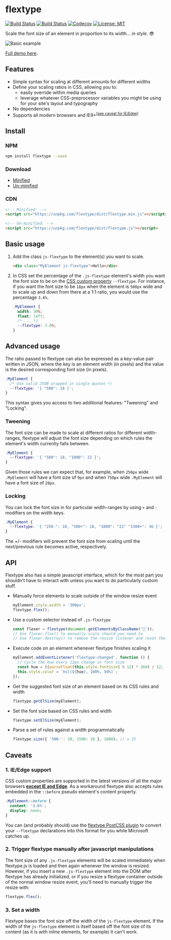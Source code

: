 # flextype

[![Build Status](https://img.shields.io/travis/autopaideia/flextype.svg)](https://travis-ci.org/autopaideia/flextype) [![Build Status](https://saucelabs.com/buildstatus/autopaideia)](https://saucelabs.com/beta/builds/037d84ac42b4480ebdb2791f8b7927f3) [![Codecov](https://img.shields.io/codecov/c/github/autopaideia/flextype.svg)](https://codecov.io/github/autopaideia/flextype?branch=master) [![License: MIT](https://img.shields.io/badge/License-MIT-blue.svg)](https://opensource.org/licenses/MIT)

Scale the font size of an element in proportion to its width... *in style*. 😎

![Basic example](http://imgur.com/zoG8oUO.gif)

[Full demo here](https://autopaideia.github.io/flextype/).

## Features

* Simple syntax for scaling at different amounts for different widths
* Define your scaling ratios in CSS, allowing you to:
  * easily override within media queries
  * leverage whatever CSS-preprocessor variables you might be using for your site's layout and typography
* No dependencies
* Supports all modern browsers and IE9+<sup>[[see caveat for IE/Edge]](#css-custom-props-caveat)</sup>

## Install

### NPM

```bash
npm install flextype --save
```

### Download

* [Minified](https://unpkg.com/flextype/dist/flextype.min.js)
* [Un-minified](https://unpkg.com/flextype/dist/flextype.js)

### CDN

```html
<!-- Minified: -->
<script src="https://unpkg.com/flextype/dist/flextype.min.js"></script>

<!-- Un-minified: -->
<script src="https://unpkg.com/flextype/dist/flextype.js"></script>
```

## Basic usage

1. Add the class `js-flextype` to the element(s) you want to scale.

    ```html
    <div class="MyElement js-flextype">Hello</div>
    ```

2. In CSS set the percentage of the `.js-flextype` element's width you want the font size to be on the [CSS custom property](https://developer.mozilla.org/en-US/docs/Web/CSS/--*) `--flextype`. For instance, if you want the font size to be `18px` when the element is `500px` wide and to scale up and down from there at a 1:1 ratio, you would use the percentage `3.6%`.

    ```css
    .MyElement {
      width: 30%;
      float: left;
      /* ... */
      --flextype: 3.6%;
    }
    ```

## Advanced usage

The ratio passed to flextype can also be expressed as a key-value pair written in JSON, where the key is an element width (in pixels) and the value is the desired corresponding font size (in pixels).

```css
.MyElement {
  /* Use valid JSON wrapped in single quotes */
  --flextype: '{ "500": 18 }';
}
```

This syntax gives you access to two additional features: "Tweening" and "Locking".

### Tweening

The font size can be made to scale at different ratios for different width-ranges, flextype will adjust the font size depending on which rules the element's width currently falls between.

```css
.MyElement {
  --flextype: '{ "500": 18, "1000": 22 }';
}
```

Given those rules we can expect that, for example, when `250px` wide `.MyElement` will have a font size of `9px` and when `750px` wide `.MyElement` will have a font size of `20px`.

### Locking

You can lock the font size in for particular width-ranges by using `+` and `-` modifiers on the width keys.

```css
.MyElement {
  --flextype: '{ "250-": 10, "500+": 18, "1000": "22" "1500+": 36 }';
}

```

The +/- modifiers will prevent the font size from scaling until the next/previous rule becomes active, respectively.

## API

Flextype also has a simple javascript interface, which for the most part you shouldn't have to interact with unless you want to do particularly custom stuff.

* Manually force elements to scale outside of the window resize event

    ```javascript
    myElement.style.width = '300px';
    flextype.flex();
    ```
* Use a custom selector instead of `.js-flextype`

    ```javascript
    const flexer = flextype(document.getElementsByClassName('💪'));
    // Use flexer.flex() to manually scale should you need to
    // Use flexer.destroy() to remove the resize listener and reset the font
    ```

* Execute code on an element whenever flextype finishes scaling it

    ```javascript
    myElement.addEventListener('flextype:changed', function () {
      // Cycle the hue every 12px change in font size
      const hue = ((parseFloat(this.style.fontSize) % 12) * 360) / 12;
      this.style.color = `hsl(${hue}, 100%, 50%)`;
    });
    ```

* Get the suggested font size of an element based on its CSS rules and width

    ```javascript
    flextype.getElSize(myElement);
    ```

* Set the font size based on CSS rules and width

    ```javascript
    flextype.setElSize(myElement);
    ```

* Parse a set of rules against a width programmatically

    ```javascript
    flextype.size({ '500-': 10, 1500: 20 }, 1000); // = 15
    ```


## Caveats

<a name="css-custom-props-caveat"></a>

### 1. IE/Edge support

CSS custom properties are supported in the latest versions of all the major browsers **[except IE and Edge](http://caniuse.com/#feat=css-variables)**. As a workaround flextype also accepts rules embedded in the `::before` pseudo element's content property.

```css
.MyElement::before {
  content: '3.6%';
  display: none;
}
```

You can (and probably should) use the [flextype PostCSS plugin](https://github.com/autopaideia/postcss-flextype) to convert your `--flextype` declarations into this format for you while Microsoft catches up.

<a name="initialization-caveat"></a>

### 2. Trigger flextype manually after javascript manipulations

The font size of any `.js-flextype` elements will be scaled immediately when flextype.js is loaded and then again whenever the window is resized. However, if you insert a new `.js-flextype` element into the DOM after flextype has already initialized, or if you resize a flextype container outside of the normal window resize event, you'll need to manually trigger the resize with:

```javascript
flextype.flex();
```

### 3. Set a width

Flextype bases the font size off the width of the `js-flextype` element. If the width of the `js-flextype` element is itself based off the font size of its content (as it is with inline elements, for example) it can't work.
